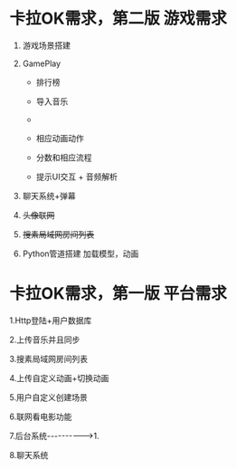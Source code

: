 # 卡拉OK需求，第二版       游戏需求

1. 游戏场景搭建

2. GamePlay

     * 排行榜

     * 导入音乐

     * ~~~接收子弹~~~ ->>>>更改至吃鸡模式

     * 相应动画动作

     * 分数和相应流程

     * 提示UI交互 + 音频解析

3. 聊天系统+弹幕

4. ~~头像联网~~

5. ~~搜素局域网房间列表~~

6. Python管道搭建 加载模型，动画

# 卡拉OK需求，第一版 平台需求

1.Http登陆+用户数据库

2.上传音乐并且同步

3.搜素局域网房间列表

4.上传自定义动画+切换动画

5.用户自定义创建场景

6.联网看电影功能

7.后台系统---------->1.

8.聊天系统
